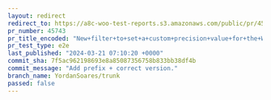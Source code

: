 ```yaml
---
layout: redirect
redirect_to: https://a8c-woo-test-reports.s3.amazonaws.com/public/pr/45743/e2e/index.html
pr_number: 45743
pr_title_encoded: "New+filter+to+set+a+custom+precision+value+for+the+WC+calculations"
pr_test_type: e2e
last_published: "2024-03-21 07:10:20 +0000"
commit_sha: 7f5ac962198693e8a85087356758b833bb38df4b
commit_message: "Add prefix + correct version."
branch_name: YordanSoares/trunk
passed: false
---
```

